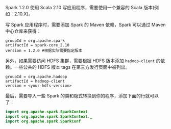 Spark 1.2.0 使用 Scala 2.10 写应用程序，需要使用一个兼容的 Scala 版本(例如：2.10.X)。

写 Spark 应用程序时，需要添加 Spark 的 Maven 依赖，Spark 可以通过 Maven 中心仓库来获得：

```
groupId = org.apache.spark
artifactId = spark-core_2.10
version = 1.2.0 #根据实际需要指定版本
```

另外，如果需要访问 HDFS 集群，需要根据 HDFS 版本添加 `hadoop-client` 的依赖。一些公共的 HDFS 版本 tags 在第三方发行页面中被列出。

```
groupId = org.apache.hadoop
artifactId = hadoop-client
version = <your-hdfs-version>
```

最后，需要导入一些 Spark 的类和隐式转换到你的程序，添加下面的行就可以了：

```java
import org.apache.spark.SparkContext
import org.apache.spark.SparkContext._
import org.apache.spark.SparkConf
```

